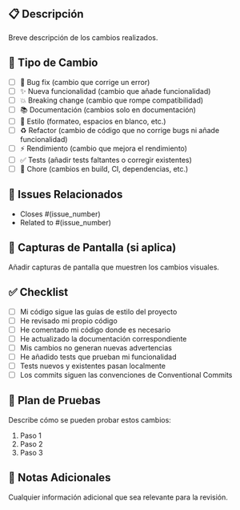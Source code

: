 ## 📋 Descripción

Breve descripción de los cambios realizados.

## 🎯 Tipo de Cambio

- [ ] 🐛 Bug fix (cambio que corrige un error)
- [ ] ✨ Nueva funcionalidad (cambio que añade funcionalidad)
- [ ] 💥 Breaking change (cambio que rompe compatibilidad)
- [ ] 📚 Documentación (cambios solo en documentación)
- [ ] 🎨 Estilo (formateo, espacios en blanco, etc.)
- [ ] ♻️ Refactor (cambio de código que no corrige bugs ni añade funcionalidad)
- [ ] ⚡ Rendimiento (cambio que mejora el rendimiento)
- [ ] ✅ Tests (añadir tests faltantes o corregir existentes)
- [ ] 🔧 Chore (cambios en build, CI, dependencias, etc.)

## 🔗 Issues Relacionados

- Closes #(issue_number)
- Related to #(issue_number)

## 📸 Capturas de Pantalla (si aplica)

Añadir capturas de pantalla que muestren los cambios visuales.

## ✅ Checklist

- [ ] Mi código sigue las guías de estilo del proyecto
- [ ] He revisado mi propio código
- [ ] He comentado mi código donde es necesario
- [ ] He actualizado la documentación correspondiente
- [ ] Mis cambios no generan nuevas advertencias
- [ ] He añadido tests que prueban mi funcionalidad
- [ ] Tests nuevos y existentes pasan localmente
- [ ] Los commits siguen las convenciones de Conventional Commits

## 🧪 Plan de Pruebas

Describe cómo se pueden probar estos cambios:

1. Paso 1
2. Paso 2
3. Paso 3

## 📝 Notas Adicionales

Cualquier información adicional que sea relevante para la revisión.